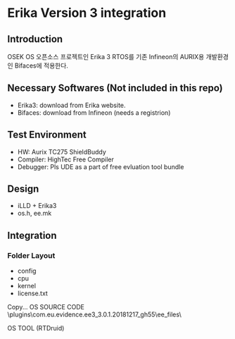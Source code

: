 # Erika Version 3 integration

## Introduction
 OSEK OS 오픈소스 프로젝트인 Erika 3 RTOS를 기존 Infineon의 AURIX용 개발환경인 Bifaces에 적용한다. 

## Necessary Softwares (Not included in this repo)
- Erika3: download from Erika website.
- Bifaces: download from Infineon (needs a registrion)

## Test Environment
- HW: Aurix TC275 ShieldBuddy
- Compiler: HighTec Free Compiler
- Debugger: Pls UDE as a part of free evluation tool bundle

## Design
- iLLD + Erika3
- os.h, ee.mk 

## Integration

### Folder Layout
 - config
 - cpu
 - kernel
 - license.txt

Copy...
OS SOURCE CODE
\plugins\com.eu.evidence.ee3_3.0.1.20181217_gh55\ee_files\

OS TOOL (RTDruid)
